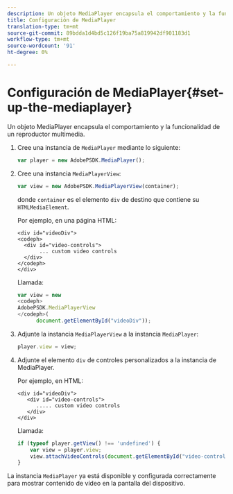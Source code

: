 ```yaml
---
description: Un objeto MediaPlayer encapsula el comportamiento y la funcionalidad de un reproductor multimedia.
title: Configuración de MediaPlayer
translation-type: tm+mt
source-git-commit: 89bdda1d4bd5c126f19ba75a819942df901183d1
workflow-type: tm+mt
source-wordcount: '91'
ht-degree: 0%

---
```



# Configuración de MediaPlayer{#set-up-the-mediaplayer}

Un objeto MediaPlayer encapsula el comportamiento y la funcionalidad de un reproductor multimedia.

1. Cree una instancia de `MediaPlayer` mediante lo siguiente:

   ```js
   var player = new AdobePSDK.MediaPlayer();
   ```

1. Cree una instancia `MediaPlayerView`:

   ```js
   var view = new AdobePSDK.MediaPlayerView(container);
   ```

   donde `container` es el elemento `div` de destino que contiene su `HTMLMediaElement`.

   Por ejemplo, en una página HTML:

   ```
   <div id="videoDiv"> 
   <codeph>
     <div id="video-controls"> 
          ... custom video controls 
     </div> 
   </codeph> 
   </div>
   ```

   Llamada:

   ```js
   var view = new  
   <codeph>
   AdobePSDK.MediaPlayerView 
   </codeph>( 
         document.getElementById("videoDiv"));  
   ```

1. Adjunte la instancia `MediaPlayerView` a la instancia `MediaPlayer`:

   ```js
   player.view = view;
   ```

1. Adjunte el elemento `div` de controles personalizados a la instancia de MediaPlayer.

   Por ejemplo, en HTML:

   ```
   <div id="videoDiv"> 
      <div id="video-controls"> 
         ..... custom video controls 
      </div> 
   </div>
   ```

   Llamada:

   ```js
   if (typeof player.getView() !== 'undefined') { 
       var view = player.view; 
       view.attachVideoControls(document.getElementById("video-controls")); 
   }
   ```

La instancia `MediaPlayer` ya está disponible y configurada correctamente para mostrar contenido de vídeo en la pantalla del dispositivo.
